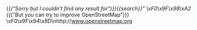 {{_("Sorry but I couldn\'t find any result for")}}{{search}}" \xF0\x9F\x98\xA2
{{_("But you can try to improve OpenStreetMap")}} \xF0\x9F\x94\x8D\nhttp://www.openstreetmap.org